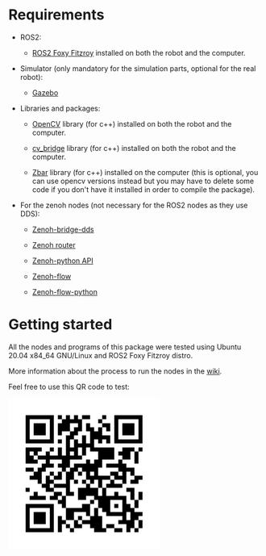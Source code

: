 # Requirements

 * ROS2:

     - [ROS2 Foxy Fitzroy](https://docs.ros.org/en/foxy/Installation.html) installed on both the robot and the computer.

 * Simulator (only mandatory for the simulation parts, optional for the real robot):

     - [Gazebo](https://classic.gazebosim.org/tutorials?tut=install_ubuntu)

 * Libraries and packages:

     - [OpenCV](https://docs.opencv.org/4.x/d7/d9f/tutorial_linux_install.html) library (for c++) installed on both the robot and the computer.

     - [cv_bridge](https://github.com/ros-perception/vision_opencv/blob/foxy/cv_bridge/README.md#installation) library (for c++) installed on both the robot and the computer.

     - [Zbar](https://zbar.sourceforge.net/download.html) library (for c++) installed on the computer (this is optional, you can use opencv versions instead but you may have to delete some code if you don't have it installed in order to compile the package).

 * For the zenoh nodes (not necessary for the ROS2 nodes as they use DDS):

     - [Zenoh-bridge-dds](https://github.com/eclipse-zenoh/zenoh-plugin-dds#readme)

     - [Zenoh router](https://zenoh.io/docs/getting-started/installation/)

     - [Zenoh-python API](https://github.com/eclipse-zenoh/zenoh-python#readme)

     - [Zenoh-flow](https://github.com/eclipse-zenoh/zenoh-flow#readme)

     - [Zenoh-flow-python](https://github.com/eclipse-zenoh/zenoh-flow-python#readme)

# Getting started

All the nodes and programs of this package were tested using Ubuntu 20.04 x84_64 GNU/Linux and ROS2 Foxy Fitzroy distro.

More information about the process to run the nodes in the [wiki](https://github.com/USanz/follow_beacon/wiki).

Feel free to use this QR code to test:

![QR code](./qr_code.png)